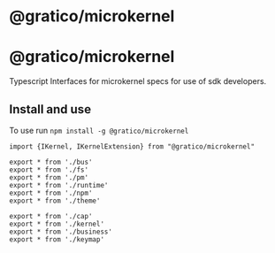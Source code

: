 
# @gratico/microkernel

@gratico/microkernel
=====

Typescript Interfaces for microkernel specs for use of sdk developers.

Install and use
---------------

To use run `npm install -g @gratico/microkernel`

    import {IKernel, IKernelExtension} from "@gratico/microkernel"



```
export * from './bus'
export * from './fs'
export * from './pm'
export * from './runtime'
export * from './npm'
export * from './theme'

export * from './cap'
export * from './kernel'
export * from './business'
export * from './keymap'

```


